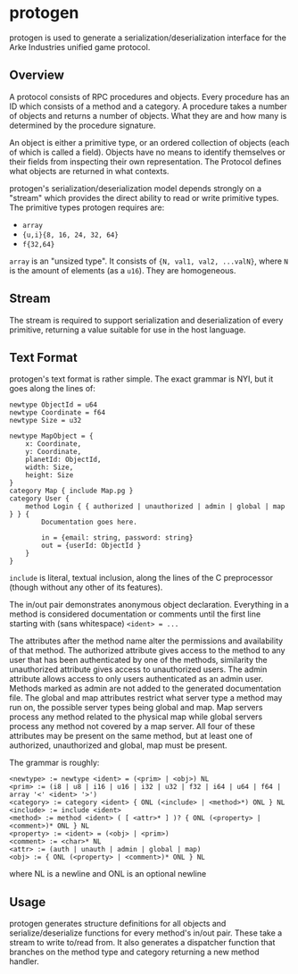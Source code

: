 protogen
========

protogen is used to generate a serialization/deserialization interface for the
Arke Industries unified game protocol.

Overview
--------

A protocol consists of RPC procedures and objects. Every procedure has an ID
which consists of a method and a category. A procedure takes a number of
objects and returns a number of objects. What they are and how many is
determined by the procedure signature.

An object is either a primitive type, or an ordered collection of objects
(each of which is called a field).  Objects have no means to identify
themselves or their fields from inspecting their own representation. The
Protocol defines what objects are returned in what contexts.

protogen's serialization/deserialization model depends strongly on a "stream"
which provides the direct ability to read or write primitive types. The
primitive types protogen requires are:

- `array`
- `{u,i}{8, 16, 24, 32, 64}`
- `f{32,64}`

`array` is an "unsized type". It consists of `{N, val1, val2, ...valN}`, where
`N` is the amount of elements (as a `u16`). They are homogeneous.

Stream
------

The stream is required to support serialization and deserialization of every
primitive, returning a value suitable for use in the host language.

Text Format
-----------

protogen's text format is rather simple. The exact grammar is NYI, but it
goes along the lines of:

```
newtype ObjectId = u64
newtype Coordinate = f64
newtype Size = u32

newtype MapObject = {
	x: Coordinate,
	y: Coordinate,
	planetId: ObjectId,
	width: Size,
	height: Size
}
category Map { include Map.pg }
category User {
	method Login { { authorized | unauthorized | admin | global | map } } {
		Documentation goes here.

		in = {email: string, password: string}
		out = {userId: ObjectId }
	}
}
```

`include` is literal, textual inclusion, along the lines of the C preprocessor
(though without any other of its features).

The in/out pair demonstrates anonymous object declaration. Everything in a
method is considered documentation or comments until the first line starting
with (sans whitespace) `<ident> = ...`

The attributes after the method name alter the permissions and availability of that method.
The authorized attribute gives access to the method to any user that has been authenticated
by one of the methods, similarity the unauthorized attribute gives access to unauthorized
users. The admin attribute allows access to only users authenticated as an admin user.
Methods marked as admin are not added to the generated documentation file. The global and map
attributes restrict what server type a method may run on, the possible server types being
global and map. Map servers process any method related to the physical map while global servers
process any method not covered by a map server. All four of these attributes may be present on
the same method, but at least one of authorized, unauthorized and global, map must be present.

The grammar is roughly:

```
<newtype> := newtype <ident> = (<prim> | <obj>) NL
<prim> := (i8 | u8 | i16 | u16 | i32 | u32 | f32 | i64 | u64 | f64 | array '<' <ident> '>')
<category> := category <ident> { ONL (<include> | <method>*) ONL } NL
<include> := include <ident>
<method> := method <ident> ( [ <attr>* ] )? { ONL (<property> | <comment>)* ONL } NL
<property> := <ident> = (<obj> | <prim>)
<comment> := <char>* NL
<attr> := (auth | unauth | admin | global | map)
<obj> := { ONL (<property> | <comment>)* ONL } NL
```

where NL is a newline and ONL is an optional newline

Usage
-----

protogen generates structure definitions for all objects and
serialize/deserialize functions for every method's in/out pair. These take a
stream to write to/read from. It also generates a dispatcher function that branches
on the method type and category returning a new method handler.
